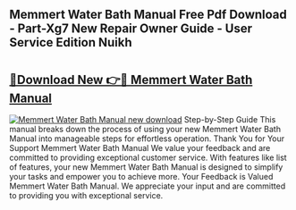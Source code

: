 ## Memmert Water Bath Manual Free Pdf Download - Part-Xg7 New Repair Owner Guide - User Service Edition Nuikh

# <h2><a href="http://cf18059.oget.top/?id=Memmert+Water+Bath+Manual">🔗Download New 👉🔴 Memmert Water Bath Manual</a></h2>

[![Memmert Water Bath Manual new download](https://i.imgur.com/5g1atiW.png)](http://cf18059.oget.top/?id=Memmert+Water+Bath+Manual)
Step-by-Step Guide This manual breaks down the process of using your new Memmert Water Bath Manual into manageable steps for effortless operation. Thank You for Your Support Memmert Water Bath Manual We value your feedback and are committed to providing exceptional customer service. With features like list of features, your new Memmert Water Bath Manual is designed to simplify your tasks and empower you to achieve more. Your Feedback is Valued Memmert Water Bath Manual. We appreciate your input and are committed to providing you with exceptional service.
